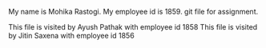 My name is Mohika Rastogi.
My employee id is 1859.
git file for assignment.

This file is visited by Ayush Pathak with employee id 1858
This file is visited by Jitin Saxena with employee id 1856

